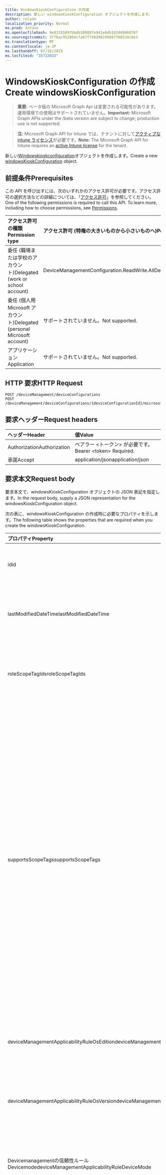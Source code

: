 ```yaml
---
title: WindowsKioskConfiguration の作成
description: 新しい windowsKioskConfiguration オブジェクトを作成します。
author: rolyon
localization_priority: Normal
ms.prod: Intune
ms.openlocfilehash: 9e81355897bbdb108897e941e0db102d49068787
ms.sourcegitcommit: 3f7bac952864cfa67f749d902d9897f08534c0e3
ms.translationtype: MT
ms.contentlocale: ja-JP
ms.lasthandoff: 07/16/2019
ms.locfileid: "35722033"
---
```

# <a name="create-windowskioskconfiguration"></a><span data-ttu-id="ec32e-103">WindowsKioskConfiguration の作成</span><span class="sxs-lookup"><span data-stu-id="ec32e-103">Create windowsKioskConfiguration</span></span>

> <span data-ttu-id="ec32e-104">**重要:** ベータ版の Microsoft Graph Api は変更される可能性があります。運用環境での使用はサポートされていません。</span><span class="sxs-lookup"><span data-stu-id="ec32e-104">**Important:** Microsoft Graph APIs under the /beta version are subject to change; production use is not supported.</span></span>

> <span data-ttu-id="ec32e-105">**注:** Microsoft Graph API for Intune では、テナントに対して[アクティブな intune ライセンス](https://go.microsoft.com/fwlink/?linkid=839381)が必要です。</span><span class="sxs-lookup"><span data-stu-id="ec32e-105">**Note:** The Microsoft Graph API for Intune requires an [active Intune license](https://go.microsoft.com/fwlink/?linkid=839381) for the tenant.</span></span>

<span data-ttu-id="ec32e-106">新しい[Windowskioskconfiguration](../resources/intune-deviceconfig-windowskioskconfiguration.md)オブジェクトを作成します。</span><span class="sxs-lookup"><span data-stu-id="ec32e-106">Create a new [windowsKioskConfiguration](../resources/intune-deviceconfig-windowskioskconfiguration.md) object.</span></span>

## <a name="prerequisites"></a><span data-ttu-id="ec32e-107">前提条件</span><span class="sxs-lookup"><span data-stu-id="ec32e-107">Prerequisites</span></span>
<span data-ttu-id="ec32e-p101">この API を呼び出すには、次のいずれかのアクセス許可が必要です。アクセス許可の選択方法などの詳細については、「[アクセス許可](/graph/permissions-reference)」を参照してください。</span><span class="sxs-lookup"><span data-stu-id="ec32e-p101">One of the following permissions is required to call this API. To learn more, including how to choose permissions, see [Permissions](/graph/permissions-reference).</span></span>

|<span data-ttu-id="ec32e-110">アクセス許可の種類</span><span class="sxs-lookup"><span data-stu-id="ec32e-110">Permission type</span></span>|<span data-ttu-id="ec32e-111">アクセス許可 (特権の大きいものから小さいものへ)</span><span class="sxs-lookup"><span data-stu-id="ec32e-111">Permissions (from most to least privileged)</span></span>|
|:---|:---|
|<span data-ttu-id="ec32e-112">委任 (職場または学校のアカウント)</span><span class="sxs-lookup"><span data-stu-id="ec32e-112">Delegated (work or school account)</span></span>|<span data-ttu-id="ec32e-113">DeviceManagementConfiguration.ReadWrite.All</span><span class="sxs-lookup"><span data-stu-id="ec32e-113">DeviceManagementConfiguration.ReadWrite.All</span></span>|
|<span data-ttu-id="ec32e-114">委任 (個人用 Microsoft アカウント)</span><span class="sxs-lookup"><span data-stu-id="ec32e-114">Delegated (personal Microsoft account)</span></span>|<span data-ttu-id="ec32e-115">サポートされていません。</span><span class="sxs-lookup"><span data-stu-id="ec32e-115">Not supported.</span></span>|
|<span data-ttu-id="ec32e-116">アプリケーション</span><span class="sxs-lookup"><span data-stu-id="ec32e-116">Application</span></span>|<span data-ttu-id="ec32e-117">サポートされていません。</span><span class="sxs-lookup"><span data-stu-id="ec32e-117">Not supported.</span></span>|

## <a name="http-request"></a><span data-ttu-id="ec32e-118">HTTP 要求</span><span class="sxs-lookup"><span data-stu-id="ec32e-118">HTTP Request</span></span>
<!-- {
  "blockType": "ignored"
}
-->
``` http
POST /deviceManagement/deviceConfigurations
POST /deviceManagement/deviceConfigurations/{deviceConfigurationId}/microsoft.graph.windowsDomainJoinConfiguration/networkAccessConfigurations
```

## <a name="request-headers"></a><span data-ttu-id="ec32e-119">要求ヘッダー</span><span class="sxs-lookup"><span data-stu-id="ec32e-119">Request headers</span></span>
|<span data-ttu-id="ec32e-120">ヘッダー</span><span class="sxs-lookup"><span data-stu-id="ec32e-120">Header</span></span>|<span data-ttu-id="ec32e-121">値</span><span class="sxs-lookup"><span data-stu-id="ec32e-121">Value</span></span>|
|:---|:---|
|<span data-ttu-id="ec32e-122">Authorization</span><span class="sxs-lookup"><span data-stu-id="ec32e-122">Authorization</span></span>|<span data-ttu-id="ec32e-123">ベアラー &lt;トークン&gt; が必要です。</span><span class="sxs-lookup"><span data-stu-id="ec32e-123">Bearer &lt;token&gt; Required.</span></span>|
|<span data-ttu-id="ec32e-124">承諾</span><span class="sxs-lookup"><span data-stu-id="ec32e-124">Accept</span></span>|<span data-ttu-id="ec32e-125">application/json</span><span class="sxs-lookup"><span data-stu-id="ec32e-125">application/json</span></span>|

## <a name="request-body"></a><span data-ttu-id="ec32e-126">要求本文</span><span class="sxs-lookup"><span data-stu-id="ec32e-126">Request body</span></span>
<span data-ttu-id="ec32e-127">要求本文で、windowsKioskConfiguration オブジェクトの JSON 表記を指定します。</span><span class="sxs-lookup"><span data-stu-id="ec32e-127">In the request body, supply a JSON representation for the windowsKioskConfiguration object.</span></span>

<span data-ttu-id="ec32e-128">次の表に、windowsKioskConfiguration の作成時に必要なプロパティを示します。</span><span class="sxs-lookup"><span data-stu-id="ec32e-128">The following table shows the properties that are required when you create the windowsKioskConfiguration.</span></span>

|<span data-ttu-id="ec32e-129">プロパティ</span><span class="sxs-lookup"><span data-stu-id="ec32e-129">Property</span></span>|<span data-ttu-id="ec32e-130">型</span><span class="sxs-lookup"><span data-stu-id="ec32e-130">Type</span></span>|<span data-ttu-id="ec32e-131">説明</span><span class="sxs-lookup"><span data-stu-id="ec32e-131">Description</span></span>|
|:---|:---|:---|
|<span data-ttu-id="ec32e-132">id</span><span class="sxs-lookup"><span data-stu-id="ec32e-132">id</span></span>|<span data-ttu-id="ec32e-133">文字列</span><span class="sxs-lookup"><span data-stu-id="ec32e-133">String</span></span>|<span data-ttu-id="ec32e-134">エンティティのキー。</span><span class="sxs-lookup"><span data-stu-id="ec32e-134">Key of the entity.</span></span> <span data-ttu-id="ec32e-135">[deviceConfiguration](../resources/intune-deviceconfig-deviceconfiguration.md) から継承します</span><span class="sxs-lookup"><span data-stu-id="ec32e-135">Inherited from [deviceConfiguration](../resources/intune-deviceconfig-deviceconfiguration.md)</span></span>|
|<span data-ttu-id="ec32e-136">lastModifiedDateTime</span><span class="sxs-lookup"><span data-stu-id="ec32e-136">lastModifiedDateTime</span></span>|<span data-ttu-id="ec32e-137">DateTimeOffset</span><span class="sxs-lookup"><span data-stu-id="ec32e-137">DateTimeOffset</span></span>|<span data-ttu-id="ec32e-138">オブジェクトの最終更新の DateTime。</span><span class="sxs-lookup"><span data-stu-id="ec32e-138">DateTime the object was last modified.</span></span> <span data-ttu-id="ec32e-139">[deviceConfiguration](../resources/intune-deviceconfig-deviceconfiguration.md) から継承します</span><span class="sxs-lookup"><span data-stu-id="ec32e-139">Inherited from [deviceConfiguration](../resources/intune-deviceconfig-deviceconfiguration.md)</span></span>|
|<span data-ttu-id="ec32e-140">roleScopeTagIds</span><span class="sxs-lookup"><span data-stu-id="ec32e-140">roleScopeTagIds</span></span>|<span data-ttu-id="ec32e-141">文字列コレクション</span><span class="sxs-lookup"><span data-stu-id="ec32e-141">String collection</span></span>|<span data-ttu-id="ec32e-142">このエンティティインスタンスの範囲タグのリスト。</span><span class="sxs-lookup"><span data-stu-id="ec32e-142">List of Scope Tags for this Entity instance.</span></span> <span data-ttu-id="ec32e-143">[deviceConfiguration](../resources/intune-deviceconfig-deviceconfiguration.md) から継承します</span><span class="sxs-lookup"><span data-stu-id="ec32e-143">Inherited from [deviceConfiguration](../resources/intune-deviceconfig-deviceconfiguration.md)</span></span>|
|<span data-ttu-id="ec32e-144">supportsScopeTags</span><span class="sxs-lookup"><span data-stu-id="ec32e-144">supportsScopeTags</span></span>|<span data-ttu-id="ec32e-145">Boolean</span><span class="sxs-lookup"><span data-stu-id="ec32e-145">Boolean</span></span>|<span data-ttu-id="ec32e-146">基になるデバイス構成がスコープタグの割り当てをサポートしているかどうかを示します。</span><span class="sxs-lookup"><span data-stu-id="ec32e-146">Indicates whether or not the underlying Device Configuration supports the assignment of scope tags.</span></span> <span data-ttu-id="ec32e-147">この値が false である場合、ScopeTags プロパティへの割り当ては許可されません。エンティティは、スコープを持つユーザーには表示されません。</span><span class="sxs-lookup"><span data-stu-id="ec32e-147">Assigning to the ScopeTags property is not allowed when this value is false and entities will not be visible to scoped users.</span></span> <span data-ttu-id="ec32e-148">これは Silverlight で作成された従来のポリシーに対して実行され、Azure ポータルでポリシーを削除して再作成することによって解決できます。</span><span class="sxs-lookup"><span data-stu-id="ec32e-148">This occurs for Legacy policies created in Silverlight and can be resolved by deleting and recreating the policy in the Azure Portal.</span></span> <span data-ttu-id="ec32e-149">このプロパティに値を設定するには、 SetExtrusionDirection メソッドを適用します。</span><span class="sxs-lookup"><span data-stu-id="ec32e-149">This property is read-only.</span></span> <span data-ttu-id="ec32e-150">[deviceConfiguration](../resources/intune-deviceconfig-deviceconfiguration.md) から継承します</span><span class="sxs-lookup"><span data-stu-id="ec32e-150">Inherited from [deviceConfiguration](../resources/intune-deviceconfig-deviceconfiguration.md)</span></span>|
|<span data-ttu-id="ec32e-151">deviceManagementApplicabilityRuleOsEdition</span><span class="sxs-lookup"><span data-stu-id="ec32e-151">deviceManagementApplicabilityRuleOsEdition</span></span>|[<span data-ttu-id="ec32e-152">deviceManagementApplicabilityRuleOsEdition</span><span class="sxs-lookup"><span data-stu-id="ec32e-152">deviceManagementApplicabilityRuleOsEdition</span></span>](../resources/intune-deviceconfig-devicemanagementapplicabilityruleosedition.md)|<span data-ttu-id="ec32e-153">このポリシーの OS エディションの適用。</span><span class="sxs-lookup"><span data-stu-id="ec32e-153">The OS edition applicability for this Policy.</span></span> <span data-ttu-id="ec32e-154">[deviceConfiguration](../resources/intune-deviceconfig-deviceconfiguration.md) から継承します</span><span class="sxs-lookup"><span data-stu-id="ec32e-154">Inherited from [deviceConfiguration](../resources/intune-deviceconfig-deviceconfiguration.md)</span></span>|
|<span data-ttu-id="ec32e-155">deviceManagementApplicabilityRuleOsVersion</span><span class="sxs-lookup"><span data-stu-id="ec32e-155">deviceManagementApplicabilityRuleOsVersion</span></span>|[<span data-ttu-id="ec32e-156">deviceManagementApplicabilityRuleOsVersion</span><span class="sxs-lookup"><span data-stu-id="ec32e-156">deviceManagementApplicabilityRuleOsVersion</span></span>](../resources/intune-deviceconfig-devicemanagementapplicabilityruleosversion.md)|<span data-ttu-id="ec32e-157">このポリシーの OS バージョン適用ルール。</span><span class="sxs-lookup"><span data-stu-id="ec32e-157">The OS version applicability rule for this Policy.</span></span> <span data-ttu-id="ec32e-158">[deviceConfiguration](../resources/intune-deviceconfig-deviceconfiguration.md) から継承します</span><span class="sxs-lookup"><span data-stu-id="ec32e-158">Inherited from [deviceConfiguration](../resources/intune-deviceconfig-deviceconfiguration.md)</span></span>|
|<span data-ttu-id="ec32e-159">Devicemanagementの信頼性ルール Devicemode</span><span class="sxs-lookup"><span data-stu-id="ec32e-159">deviceManagementApplicabilityRuleDeviceMode</span></span>|[<span data-ttu-id="ec32e-160">Devicemanagementの信頼性ルール Devicemode</span><span class="sxs-lookup"><span data-stu-id="ec32e-160">deviceManagementApplicabilityRuleDeviceMode</span></span>](../resources/intune-deviceconfig-devicemanagementapplicabilityruledevicemode.md)|<span data-ttu-id="ec32e-161">このポリシーのデバイスモード適用ルール。</span><span class="sxs-lookup"><span data-stu-id="ec32e-161">The device mode applicability rule for this Policy.</span></span> <span data-ttu-id="ec32e-162">[deviceConfiguration](../resources/intune-deviceconfig-deviceconfiguration.md) から継承します</span><span class="sxs-lookup"><span data-stu-id="ec32e-162">Inherited from [deviceConfiguration](../resources/intune-deviceconfig-deviceconfiguration.md)</span></span>|
|<span data-ttu-id="ec32e-163">createdDateTime</span><span class="sxs-lookup"><span data-stu-id="ec32e-163">createdDateTime</span></span>|<span data-ttu-id="ec32e-164">DateTimeOffset</span><span class="sxs-lookup"><span data-stu-id="ec32e-164">DateTimeOffset</span></span>|<span data-ttu-id="ec32e-165">オブジェクトが作成された DateTime。</span><span class="sxs-lookup"><span data-stu-id="ec32e-165">DateTime the object was created.</span></span> <span data-ttu-id="ec32e-166">[deviceConfiguration](../resources/intune-deviceconfig-deviceconfiguration.md) から継承します</span><span class="sxs-lookup"><span data-stu-id="ec32e-166">Inherited from [deviceConfiguration](../resources/intune-deviceconfig-deviceconfiguration.md)</span></span>|
|<span data-ttu-id="ec32e-167">description</span><span class="sxs-lookup"><span data-stu-id="ec32e-167">description</span></span>|<span data-ttu-id="ec32e-168">String</span><span class="sxs-lookup"><span data-stu-id="ec32e-168">String</span></span>|<span data-ttu-id="ec32e-169">管理者が指定した、デバイス構成についての説明。</span><span class="sxs-lookup"><span data-stu-id="ec32e-169">Admin provided description of the Device Configuration.</span></span> <span data-ttu-id="ec32e-170">[deviceConfiguration](../resources/intune-deviceconfig-deviceconfiguration.md) から継承します</span><span class="sxs-lookup"><span data-stu-id="ec32e-170">Inherited from [deviceConfiguration](../resources/intune-deviceconfig-deviceconfiguration.md)</span></span>|
|<span data-ttu-id="ec32e-171">displayName</span><span class="sxs-lookup"><span data-stu-id="ec32e-171">displayName</span></span>|<span data-ttu-id="ec32e-172">String</span><span class="sxs-lookup"><span data-stu-id="ec32e-172">String</span></span>|<span data-ttu-id="ec32e-173">管理者が指定した、デバイス構成の名前。</span><span class="sxs-lookup"><span data-stu-id="ec32e-173">Admin provided name of the device configuration.</span></span> <span data-ttu-id="ec32e-174">[deviceConfiguration](../resources/intune-deviceconfig-deviceconfiguration.md) から継承します</span><span class="sxs-lookup"><span data-stu-id="ec32e-174">Inherited from [deviceConfiguration](../resources/intune-deviceconfig-deviceconfiguration.md)</span></span>|
|<span data-ttu-id="ec32e-175">version</span><span class="sxs-lookup"><span data-stu-id="ec32e-175">version</span></span>|<span data-ttu-id="ec32e-176">Int32</span><span class="sxs-lookup"><span data-stu-id="ec32e-176">Int32</span></span>|<span data-ttu-id="ec32e-177">デバイス構成のバージョン。</span><span class="sxs-lookup"><span data-stu-id="ec32e-177">Version of the device configuration.</span></span> <span data-ttu-id="ec32e-178">[deviceConfiguration](../resources/intune-deviceconfig-deviceconfiguration.md) から継承します</span><span class="sxs-lookup"><span data-stu-id="ec32e-178">Inherited from [deviceConfiguration](../resources/intune-deviceconfig-deviceconfiguration.md)</span></span>|
|<span data-ttu-id="ec32e-179">kioskProfiles</span><span class="sxs-lookup"><span data-stu-id="ec32e-179">kioskProfiles</span></span>|<span data-ttu-id="ec32e-180">[Windowskioskprofile](../resources/intune-deviceconfig-windowskioskprofile.md)コレクション</span><span class="sxs-lookup"><span data-stu-id="ec32e-180">[windowsKioskProfile](../resources/intune-deviceconfig-windowskioskprofile.md) collection</span></span>|<span data-ttu-id="ec32e-181">このポリシー設定を使用すると、キオスクの構成のキオスクプロファイルの一覧を定義できます。</span><span class="sxs-lookup"><span data-stu-id="ec32e-181">This policy setting allows to define a list of Kiosk profiles for a Kiosk configuration.</span></span> <span data-ttu-id="ec32e-182">このコレクションには、最大3つの要素を含めることができます。</span><span class="sxs-lookup"><span data-stu-id="ec32e-182">This collection can contain a maximum of 3 elements.</span></span>|
|<span data-ttu-id="ec32e-183">kioskBrowserDefaultUrl</span><span class="sxs-lookup"><span data-stu-id="ec32e-183">kioskBrowserDefaultUrl</span></span>|<span data-ttu-id="ec32e-184">String</span><span class="sxs-lookup"><span data-stu-id="ec32e-184">String</span></span>|<span data-ttu-id="ec32e-185">ブラウザーが起動時に移動する既定の URL を指定します。</span><span class="sxs-lookup"><span data-stu-id="ec32e-185">Specify the default URL the browser should navigate to on launch.</span></span>|
|<span data-ttu-id="ec32e-186">kioskBrowserEnableHomeButton</span><span class="sxs-lookup"><span data-stu-id="ec32e-186">kioskBrowserEnableHomeButton</span></span>|<span data-ttu-id="ec32e-187">Boolean</span><span class="sxs-lookup"><span data-stu-id="ec32e-187">Boolean</span></span>|<span data-ttu-id="ec32e-188">キオスクブラウザーの [ホーム] ボタンを有効にします。</span><span class="sxs-lookup"><span data-stu-id="ec32e-188">Enable the kiosk browser's home button.</span></span> <span data-ttu-id="ec32e-189">既定では、[ホーム] ボタンは無効になっています。</span><span class="sxs-lookup"><span data-stu-id="ec32e-189">By default, the home button is disabled.</span></span>|
|<span data-ttu-id="ec32e-190">kioskBrowserEnableNavigationButtons</span><span class="sxs-lookup"><span data-stu-id="ec32e-190">kioskBrowserEnableNavigationButtons</span></span>|<span data-ttu-id="ec32e-191">Boolean</span><span class="sxs-lookup"><span data-stu-id="ec32e-191">Boolean</span></span>|<span data-ttu-id="ec32e-192">キオスクブラウザーのナビゲーションボタン (前方/後方) を有効にします。</span><span class="sxs-lookup"><span data-stu-id="ec32e-192">Enable the kiosk browser's navigation buttons(forward/back).</span></span> <span data-ttu-id="ec32e-193">既定では、ナビゲーションボタンは無効になっています。</span><span class="sxs-lookup"><span data-stu-id="ec32e-193">By default, the navigation buttons are disabled.</span></span>|
|<span data-ttu-id="ec32e-194">kioskBrowserEnableEndSessionButton</span><span class="sxs-lookup"><span data-stu-id="ec32e-194">kioskBrowserEnableEndSessionButton</span></span>|<span data-ttu-id="ec32e-195">Boolean</span><span class="sxs-lookup"><span data-stu-id="ec32e-195">Boolean</span></span>|<span data-ttu-id="ec32e-196">キオスクブラウザーの [セッションの終了] ボタンを有効にします。</span><span class="sxs-lookup"><span data-stu-id="ec32e-196">Enable the kiosk browser's end session button.</span></span> <span data-ttu-id="ec32e-197">既定では、[セッションの終了] ボタンは無効になっています。</span><span class="sxs-lookup"><span data-stu-id="ec32e-197">By default, the end session button is disabled.</span></span>|
|<span data-ttu-id="ec32e-198">kioskBrowserRestartOnIdleTimeInMinutes</span><span class="sxs-lookup"><span data-stu-id="ec32e-198">kioskBrowserRestartOnIdleTimeInMinutes</span></span>|<span data-ttu-id="ec32e-199">Int32</span><span class="sxs-lookup"><span data-stu-id="ec32e-199">Int32</span></span>|<span data-ttu-id="ec32e-200">キオスクブラウザーが新しい状態で再起動するまで、セッションがアイドル状態になっている時間 (分) を指定します。</span><span class="sxs-lookup"><span data-stu-id="ec32e-200">Specify the number of minutes the session is idle until the kiosk browser restarts in a fresh state.</span></span>  <span data-ttu-id="ec32e-201">有効な値は1-1440 です。</span><span class="sxs-lookup"><span data-stu-id="ec32e-201">Valid values are 1-1440.</span></span> <span data-ttu-id="ec32e-202">有効な値は 1 ~ 1440</span><span class="sxs-lookup"><span data-stu-id="ec32e-202">Valid values 1 to 1440</span></span>|
|<span data-ttu-id="ec32e-203">kioskBrowserBlockedURLs</span><span class="sxs-lookup"><span data-stu-id="ec32e-203">kioskBrowserBlockedURLs</span></span>|<span data-ttu-id="ec32e-204">文字列コレクション</span><span class="sxs-lookup"><span data-stu-id="ec32e-204">String collection</span></span>|<span data-ttu-id="ec32e-205">キオスクブラウザーが移動しない Url を指定する</span><span class="sxs-lookup"><span data-stu-id="ec32e-205">Specify URLs that the kiosk browsers should not navigate to</span></span>|
|<span data-ttu-id="ec32e-206">kioskBrowserBlockedUrlExceptions</span><span class="sxs-lookup"><span data-stu-id="ec32e-206">kioskBrowserBlockedUrlExceptions</span></span>|<span data-ttu-id="ec32e-207">文字列コレクション</span><span class="sxs-lookup"><span data-stu-id="ec32e-207">String collection</span></span>|<span data-ttu-id="ec32e-208">キオスクブラウザーでの移動が許可されている Url を指定する</span><span class="sxs-lookup"><span data-stu-id="ec32e-208">Specify URLs that the kiosk browser is allowed to navigate to</span></span>|
|<span data-ttu-id="ec32e-209">edgeKioskEnablePublicBrowsing</span><span class="sxs-lookup"><span data-stu-id="ec32e-209">edgeKioskEnablePublicBrowsing</span></span>|<span data-ttu-id="ec32e-210">Boolean</span><span class="sxs-lookup"><span data-stu-id="ec32e-210">Boolean</span></span>|<span data-ttu-id="ec32e-211">Microsoft Edge ブラウザーのパブリックブラウズキオスクモードを有効にします。</span><span class="sxs-lookup"><span data-stu-id="ec32e-211">Enable public browsing kiosk mode for the Microsoft Edge browser.</span></span> <span data-ttu-id="ec32e-212">既定値は false です。</span><span class="sxs-lookup"><span data-stu-id="ec32e-212">The Default is false.</span></span>|
|<span data-ttu-id="ec32e-213">windowsKioskForceUpdateSchedule</span><span class="sxs-lookup"><span data-stu-id="ec32e-213">windowsKioskForceUpdateSchedule</span></span>|[<span data-ttu-id="ec32e-214">windowsKioskForceUpdateSchedule</span><span class="sxs-lookup"><span data-stu-id="ec32e-214">windowsKioskForceUpdateSchedule</span></span>](../resources/intune-deviceconfig-windowskioskforceupdateschedule.md)|<span data-ttu-id="ec32e-215">キオスクデバイスの更新スケジュールを強制します。</span><span class="sxs-lookup"><span data-stu-id="ec32e-215">force update schedule for Kiosk devices.</span></span>|



## <a name="response"></a><span data-ttu-id="ec32e-216">応答</span><span class="sxs-lookup"><span data-stu-id="ec32e-216">Response</span></span>
<span data-ttu-id="ec32e-217">成功した場合、このメソッド`201 Created`は応答コードと、応答本文で[Windowskioskconfiguration](../resources/intune-deviceconfig-windowskioskconfiguration.md)オブジェクトを返します。</span><span class="sxs-lookup"><span data-stu-id="ec32e-217">If successful, this method returns a `201 Created` response code and a [windowsKioskConfiguration](../resources/intune-deviceconfig-windowskioskconfiguration.md) object in the response body.</span></span>

## <a name="example"></a><span data-ttu-id="ec32e-218">例</span><span class="sxs-lookup"><span data-stu-id="ec32e-218">Example</span></span>

### <a name="request"></a><span data-ttu-id="ec32e-219">要求</span><span class="sxs-lookup"><span data-stu-id="ec32e-219">Request</span></span>
<span data-ttu-id="ec32e-220">以下は、要求の例です。</span><span class="sxs-lookup"><span data-stu-id="ec32e-220">Here is an example of the request.</span></span>
``` http
POST https://graph.microsoft.com/beta/deviceManagement/deviceConfigurations
Content-type: application/json
Content-length: 2829

{
  "@odata.type": "#microsoft.graph.windowsKioskConfiguration",
  "roleScopeTagIds": [
    "Role Scope Tag Ids value"
  ],
  "supportsScopeTags": true,
  "deviceManagementApplicabilityRuleOsEdition": {
    "@odata.type": "microsoft.graph.deviceManagementApplicabilityRuleOsEdition",
    "osEditionTypes": [
      "windows10EnterpriseN"
    ],
    "name": "Name value",
    "ruleType": "exclude"
  },
  "deviceManagementApplicabilityRuleOsVersion": {
    "@odata.type": "microsoft.graph.deviceManagementApplicabilityRuleOsVersion",
    "minOSVersion": "Min OSVersion value",
    "maxOSVersion": "Max OSVersion value",
    "name": "Name value",
    "ruleType": "exclude"
  },
  "deviceManagementApplicabilityRuleDeviceMode": {
    "@odata.type": "microsoft.graph.deviceManagementApplicabilityRuleDeviceMode",
    "deviceMode": "sModeConfiguration",
    "name": "Name value",
    "ruleType": "exclude"
  },
  "description": "Description value",
  "displayName": "Display Name value",
  "version": 7,
  "kioskProfiles": [
    {
      "@odata.type": "microsoft.graph.windowsKioskProfile",
      "profileId": "Profile Id value",
      "profileName": "Profile Name value",
      "appConfiguration": {
        "@odata.type": "microsoft.graph.windowsKioskMultipleApps",
        "apps": [
          {
            "@odata.type": "microsoft.graph.windowsKioskUWPApp",
            "startLayoutTileSize": "small",
            "name": "Name value",
            "appType": "store",
            "autoLaunch": true,
            "appUserModelId": "App User Model Id value",
            "appId": "App Id value",
            "containedAppId": "Contained App Id value"
          }
        ],
        "showTaskBar": true,
        "allowAccessToDownloadsFolder": true,
        "disallowDesktopApps": true,
        "startMenuLayoutXml": "c3RhcnRNZW51TGF5b3V0WG1s"
      },
      "userAccountsConfiguration": [
        {
          "@odata.type": "microsoft.graph.windowsKioskVisitor"
        }
      ]
    }
  ],
  "kioskBrowserDefaultUrl": "https://example.com/kioskBrowserDefaultUrl/",
  "kioskBrowserEnableHomeButton": true,
  "kioskBrowserEnableNavigationButtons": true,
  "kioskBrowserEnableEndSessionButton": true,
  "kioskBrowserRestartOnIdleTimeInMinutes": 6,
  "kioskBrowserBlockedURLs": [
    "Kiosk Browser Blocked URLs value"
  ],
  "kioskBrowserBlockedUrlExceptions": [
    "Kiosk Browser Blocked Url Exceptions value"
  ],
  "edgeKioskEnablePublicBrowsing": true,
  "windowsKioskForceUpdateSchedule": {
    "@odata.type": "microsoft.graph.windowsKioskForceUpdateSchedule",
    "startDateTime": "2016-12-31T23:58:46.7156189-08:00",
    "recurrence": "daily",
    "dayofWeek": "monday",
    "dayofMonth": 10,
    "runImmediatelyIfAfterStartDateTime": true
  }
}
```

### <a name="response"></a><span data-ttu-id="ec32e-221">応答</span><span class="sxs-lookup"><span data-stu-id="ec32e-221">Response</span></span>
<span data-ttu-id="ec32e-p119">以下は、応答の例です。注:簡潔にするために、ここに示す応答オブジェクトは切り詰められている場合があります。すべてのプロパティは実際の呼び出しから返されます。</span><span class="sxs-lookup"><span data-stu-id="ec32e-p119">Here is an example of the response. Note: The response object shown here may be truncated for brevity. All of the properties will be returned from an actual call.</span></span>
``` http
HTTP/1.1 201 Created
Content-Type: application/json
Content-Length: 3001

{
  "@odata.type": "#microsoft.graph.windowsKioskConfiguration",
  "id": "146a990b-990b-146a-0b99-6a140b996a14",
  "lastModifiedDateTime": "2017-01-01T00:00:35.1329464-08:00",
  "roleScopeTagIds": [
    "Role Scope Tag Ids value"
  ],
  "supportsScopeTags": true,
  "deviceManagementApplicabilityRuleOsEdition": {
    "@odata.type": "microsoft.graph.deviceManagementApplicabilityRuleOsEdition",
    "osEditionTypes": [
      "windows10EnterpriseN"
    ],
    "name": "Name value",
    "ruleType": "exclude"
  },
  "deviceManagementApplicabilityRuleOsVersion": {
    "@odata.type": "microsoft.graph.deviceManagementApplicabilityRuleOsVersion",
    "minOSVersion": "Min OSVersion value",
    "maxOSVersion": "Max OSVersion value",
    "name": "Name value",
    "ruleType": "exclude"
  },
  "deviceManagementApplicabilityRuleDeviceMode": {
    "@odata.type": "microsoft.graph.deviceManagementApplicabilityRuleDeviceMode",
    "deviceMode": "sModeConfiguration",
    "name": "Name value",
    "ruleType": "exclude"
  },
  "createdDateTime": "2017-01-01T00:02:43.5775965-08:00",
  "description": "Description value",
  "displayName": "Display Name value",
  "version": 7,
  "kioskProfiles": [
    {
      "@odata.type": "microsoft.graph.windowsKioskProfile",
      "profileId": "Profile Id value",
      "profileName": "Profile Name value",
      "appConfiguration": {
        "@odata.type": "microsoft.graph.windowsKioskMultipleApps",
        "apps": [
          {
            "@odata.type": "microsoft.graph.windowsKioskUWPApp",
            "startLayoutTileSize": "small",
            "name": "Name value",
            "appType": "store",
            "autoLaunch": true,
            "appUserModelId": "App User Model Id value",
            "appId": "App Id value",
            "containedAppId": "Contained App Id value"
          }
        ],
        "showTaskBar": true,
        "allowAccessToDownloadsFolder": true,
        "disallowDesktopApps": true,
        "startMenuLayoutXml": "c3RhcnRNZW51TGF5b3V0WG1s"
      },
      "userAccountsConfiguration": [
        {
          "@odata.type": "microsoft.graph.windowsKioskVisitor"
        }
      ]
    }
  ],
  "kioskBrowserDefaultUrl": "https://example.com/kioskBrowserDefaultUrl/",
  "kioskBrowserEnableHomeButton": true,
  "kioskBrowserEnableNavigationButtons": true,
  "kioskBrowserEnableEndSessionButton": true,
  "kioskBrowserRestartOnIdleTimeInMinutes": 6,
  "kioskBrowserBlockedURLs": [
    "Kiosk Browser Blocked URLs value"
  ],
  "kioskBrowserBlockedUrlExceptions": [
    "Kiosk Browser Blocked Url Exceptions value"
  ],
  "edgeKioskEnablePublicBrowsing": true,
  "windowsKioskForceUpdateSchedule": {
    "@odata.type": "microsoft.graph.windowsKioskForceUpdateSchedule",
    "startDateTime": "2016-12-31T23:58:46.7156189-08:00",
    "recurrence": "daily",
    "dayofWeek": "monday",
    "dayofMonth": 10,
    "runImmediatelyIfAfterStartDateTime": true
  }
}
```





